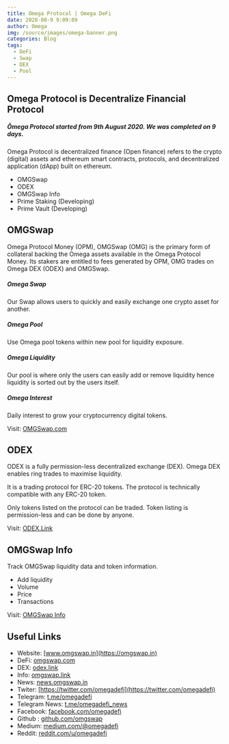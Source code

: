 ```yaml
---
title: Omega Protocol | Omega DeFi
date: 2020-08-9 9:09:09
author: Omega
img: /source/images/omega-banner.png
categories: Blog
tags:
  - DeFi
  - Swap
  - DEX
  - Pool
---
```


## Omega Protocol is Decentralize Financial Protocol
##### Ǒmega Protocol started from 9th August 2020. We was completed on 9 days.

Omega Protocol is decentralized finance (Open finance) refers to the crypto (digital) assets and ethereum smart contracts, protocols, and decentralized application (dApp) built on ethereum.

+ OMGSwap
+ ODEX
+ OMGSwap Info
+ Prime Staking (Developing)
+ Prime Vault (Developing)

## OMGSwap
Omega Protocol Money (OPM), OMGSwap (OMG) is the primary form of collateral backing the Omega assets available in the Omega Protocol Money. Its stakers are entitled to fees generated by OPM, OMG trades on Omega DEX (ODEX) and OMGSwap.

##### <b>Omega Swap</b>
Our Swap allows users to quickly and easily exchange one crypto asset for another.
##### <b>Omega Pool</b>
Use Omega pool tokens within new pool for liquidity exposure.
##### <b>Omega Liquidity</b>
Our pool is where only the users can easily add or remove liquidity hence liquidity is sorted out by the users itself.
##### <b>Omega Interest</b>
Daily interest to grow your cryptocurrency digital tokens.

Visit: [OMGSwap.com](https://omgswap.com/)

## ODEX
ODEX is a fully permission-less decentralized exchange (DEX). Omega DEX enables ring trades to maximise liquidity.

It is a trading protocol for ERC-20 tokens. The protocol is technically compatible with any ERC-20 token.

Only tokens listed on the protocol can be traded. Token listing is permission-less and can be done by anyone.

Visit: [ODEX.Link](https://odex.link/)

## OMGSwap Info
Track OMGSwap liquidity data and token information.

+ Add liquidity
+ Volume
+ Price
+ Transactions

Visit: [OMGSwap Info](https://omgswap.link/)

## Useful Links
+ Website: [www.omgswap.in](https://omgswap.in)
+ DeFi: [omgswap.com](https://omgswap.com)
+ DEX: [odex.link](https://odex.link)
+ Info: [omgswap.link](https://omgswap.link)
+ News: [news.omgswap.in](https://news.omgswap.in)
+ Twiter: [https://twitter.com/omegadefi](https://twitter.com/omegadefi)
+ Telegram: [t.me/omegadefi](https://t.me/omegadefi)
+ Telegram News: [t.me/omegadefi_news](https://t.me/omegadefi_news)
+ Facebook: [facebook.com/omegadefi](https://www.facebook.com/omegadefi)
+ Github : [github.com/omgswap](https://github.com/omgswap)
+ Medium: [medium.com/@omegadefi](https://medium.com/@omegadefi)
+ Reddit: [reddit.com/u/omegadefi](https://www.reddit.com/u/omegadefi)
